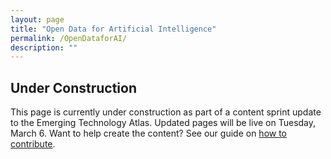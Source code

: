 ```yaml
---
layout: page
title: "Open Data for Artificial Intelligence"
permalink: /OpenDataforAI/
description: ""
---
```

## Under Construction
This page is currently under construction as part of a content sprint update to the Emerging Technology Atlas. Updated pages will be live on Tuesday, March 6.
Want to help create the content? See our guide on [how to contribute](https://emerging.digital.gov/howto/).
